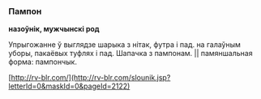### Пампон
**назоўнік, мужчынскі род**

Упрыгожанне ў выглядзе шарыка з нітак, футра і пад. на галаўным уборы, пакаёвых туфлях і пад. Шапачка з пампонам. || памяншальная форма: пампончык.

<a rel="author">[http://rv-blr.com/](http://rv-blr.com/slounik.jsp?letterId=0&maskId=0&pageId=2122)</a>
